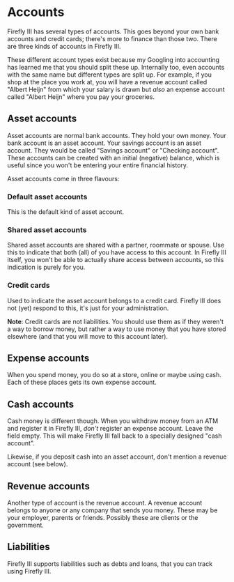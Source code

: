 # Accounts

Firefly III has several types of accounts. This goes beyond your own bank accounts and credit cards; there's more to finance than those two. There are three kinds of accounts in Firefly III.

These different account types exist because my Googling into accounting has learned me that you should split these up. Internally too, even accounts with the same name but different types are split up. For example, if you shop at the place you work at, you will have a revenue account called "Albert Heijn" from which your salary is drawn but *also* an expense account called "Albert Heijn" where you pay your groceries.

## Asset accounts

Asset accounts are normal bank accounts. They hold your own money. Your bank account is an asset account. Your savings account is an asset account. They would be called "Savings account" or "Checking account". These accounts can be created with an initial (negative) balance, which is useful since you won't be entering your entire financial history.

Asset accounts come in three flavours:

### Default asset accounts

This is the default kind of asset account.

### Shared asset accounts

Shared asset accounts are shared with a partner, roommate or spouse. Use this to indicate that both (all) of you have access to this account. In Firefly III itself, you won't be able to actually share access between accounts, so this indication is purely for you.

### Credit cards

Used to indicate the asset account belongs to a credit card. Firefly III does not (yet) respond to this, it's just for your administration.

**Note**: Credit cards are not liabilities. You should use them as if they weren't a way to borrow money, but rather a way to use money that you have stored elsewhere (and that you will move to this account later).

## Expense accounts

When you spend money, you do so at a store, online or maybe using cash. Each of these places gets its own expense account.

## Cash accounts

Cash money is different though. When you withdraw money from an ATM and register it in Firefly III, *don't* register an expense account. Leave the field empty. This will make Firefly III fall back to a specially designed "cash account".

Likewise, if you deposit cash into an asset account, don't mention a revenue account (see below).

## Revenue accounts

Another type of account is the revenue account. A revenue account belongs to anyone or any company that sends you money. These may be your employer, parents or friends. Possibly these are clients or the government.

## Liabilities

Firefly III supports liabilities such as debts and loans, that you can track using Firefly III.
